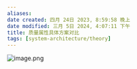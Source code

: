 ```yaml
---
aliases: 
date created: 四月 24日 2023, 8:59:58 晚上
date modified: 三月 5日 2024, 4:07:11 下午
title: 质量属性具体方案对比
tags: [system-architecture/theory]
---
```


![image.png](https://typora-tes.oss-cn-shanghai.aliyuncs.com/picgo/20230424205133.png)
